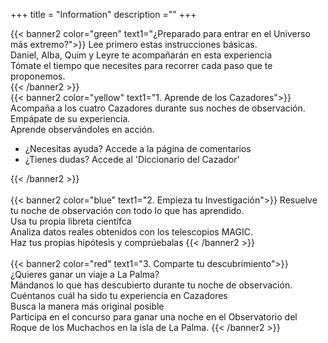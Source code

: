 +++
title = "Information"
description =""
+++



<div class="container-fluid ">
<div class="row">
  <div class="col-md-6">
  {{< banner2 color="green" text1="¿Preparado para entrar en el Universo más extremo?">}}
  Lee primero estas instrucciones básicas. <br>
  Daniel, Alba, Quim y Leyre te acompañarán en esta experiencia<br>
  Tómate el tiempo que necesites para recorrer cada paso que te proponemos.<br>
  {{< /banner2 >}}
  </div>
  <div class="col-md-6">
  {{< banner2 color="yellow" text1="1. Aprende de los Cazadores">}}
  Acompaña a los cuatro Cazadores durante sus noches de observación.<br>
  Empápate de su experiencia.<br>
  Aprende observándoles en acción.<br>
  <ul>
  <li>¿Necesitas ayuda? Accede a la página de comentarios</li>
  <li>¿Tienes dudas? Accede al 'Diccionario del Cazador'</li>
  </ul>
  {{< /banner2 >}}
  </div>
<br>
  <div class="col-md-6">
  {{< banner2 color="blue" text1="2. Empieza tu Investigación">}}
    Resuelve tu noche de observación con todo lo que has aprendido.<br>
    Usa tu propia libreta científca<br>
    Analiza datos reales obtenidos con los telescopios MAGIC.<br>
    Haz tus propias hipótesis y comprúebalas
  {{< /banner2 >}}
  </div>
<br>
  <div class="col-md-6">
  {{< banner2 color="red" text1="3. Comparte tu descubrimiento">}}
  ¿Quieres ganar un viaje a La Palma?<br>
  Mándanos lo que has descubierto durante tu noche de observación.<br>
  Cuéntanos cuál ha sido tu experiencia en Cazadores<br>
  Busca la manera más original posible<br>
  Participa  en el concurso para ganar una noche en el Observatorio del Roque de los Muchachos en la isla de La Palma.
  {{< /banner2 >}}
  </div>
</div>
</div>
